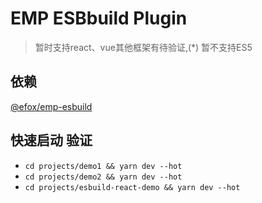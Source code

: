 # EMP ESBbuild Plugin 
> 暂时支持react、vue其他框架有待验证,(*) 暂不支持ES5
## 依赖
[@efox/emp-esbuild](../../packages/emp-compile/esbuild)
## 快速启动 验证
+ `cd projects/demo1 && yarn dev --hot`
+ `cd projects/demo2 && yarn dev --hot`
+ `cd projects/esbuild-react-demo && yarn dev --hot`